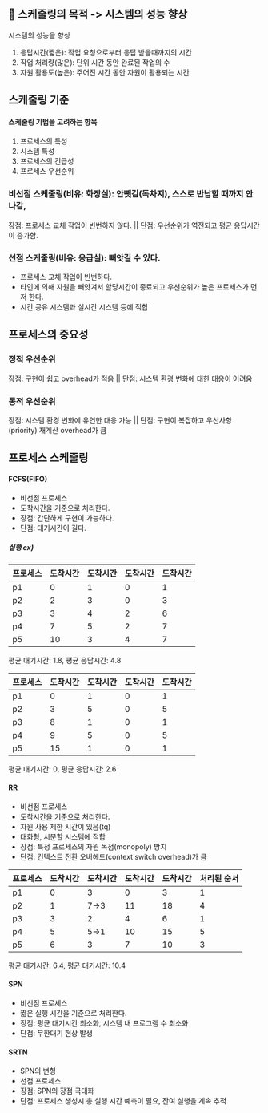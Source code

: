 ## 📌 스케줄링의 목적 -> 시스템의 성능 향상
시스템의 성능을 향상
1. 응답시간(짧은): 작업 요청으로부터 응답 받을때까지의 시간
2. 작업 처리량(많은): 단위 시간 동안 완료된 작업의 수
3. 자원 활용도(높은): 주어진 시간 동안 자원이 활용되는 시간

## 스케줄링 기준
#### 스케줄링 기법을 고려하는 항목

1. 프로세스의 특성
2. 시스템 특성
3. 프로세스의 긴급성
4. 프로세스 우선순위

### 비선점 스케줄링(비유: 화장실): 안뺏김(독차지), 스스로 반납할 때까지 안나감, 
  장점: 프로세스 교체 작업이 빈번하지 않다. || 단점: 우선순위가 역전되고 평균 응답시간이 증가함.

### 선점 스케줄링(비유: 응급실): 빼앗길 수 있다.
- 프로세스 교체 작업이 빈번하다.
- 타인에 의해 자원을 빼앗겨서 할당시간이 종료되고 우선순위가 높은 프로세스가 먼저 한다.
- 시간 공유 시스템과 실시간 시스템 등에 적합

## 프로세스의 중요성
### 정적 우선순위
장점: 구현이 쉽고 overhead가 적음 || 단점: 시스템 환경 변화에 대한 대응이 어려움

### 동적 우선순위
장점: 시스템 환경 변화에 유연한 대응 가능 || 단점: 구현이 복잡하고 우선사항(priority) 재계산 overhead가 큼

## 프로세스 스케줄링

#### FCFS(FIFO)
- 비선점 프로세스
- 도착시간을 기준으로 처리한다.
- 장점: 간단하게 구현이 가능하다.
- 단점: 대기시간이 길다.

##### 실행 ex)
 
| 프로세스 | 도착시간 | 도착시간 | 도착시간 | 도착시간 |
|----------|----------|----------|----------|----------|
| p1       | 0        | 1        | 0        | 1       |
| p2       | 2        | 3        | 0        | 3       |
| p3       | 3        | 4        | 2        | 6       |
| p4       | 7        | 5        | 2        | 7       |
| p5       | 10        | 3        | 4        | 7       |

평균 대기시간: 1.8, 
평균 응답시간: 4.8

| 프로세스 | 도착시간 | 도착시간 | 도착시간 | 도착시간 |
|----------|----------|----------|----------|----------|
| p1       | 0        | 1        | 0        | 1       |
| p2       | 3        | 5        | 0        | 5       |
| p3       | 8        | 1        | 0        | 1       |
| p4       | 9        | 5        | 0        | 5       |
| p5       | 15        | 1        | 0        | 1       |

평균 대기시간: 0, 
평균 응답시간: 2.6

#### RR
- 비선점 프로세스
- 도착시간을 기준으로 처리한다.
- 자원 사용 제한 시간이 있음(tq)
- 대화형, 시분할 시스템에 적합
- 장점: 특정 프로세스의 자원 독점(monopoly) 방지
- 단점: 컨텍스트 전환 오버헤드(context switch overhead)가 큼

| 프로세스 | 도착시간 | 도착시간 | 도착시간 | 도착시간 | 처리된 순서 |
|----------|----------|----------|----------|----------|----------|
| p1       | 0        | 3        | 0        | 3       | 1       |
| p2       | 1        | 7->3        | 11        | 18       | 4       |
| p3       | 3        | 2        | 4        | 6       | 1       |
| p4       | 5        | 5->1        | 10        | 15       | 5       |
| p5       | 6        | 3        | 7        | 10       | 3       |

평균 대기시간: 6.4, 
평균 대기시간: 10.4

#### SPN
- 비선점 프로세스
- 짦은 실행 시간을 기준으로 처리한다.
- 장점: 평균 대기시간 최소화, 시스템 내 프로그램 수 최소화 
- 단점: 무한대기 현상 발생

#### SRTN
- SPN의 변형
- 선점 프로세스
- 장점: SPN의 장점 극대화
- 단점: 프로세스 생성시 총 실행 시간 예측이 필요, 잔여 실행을 계속 추적
